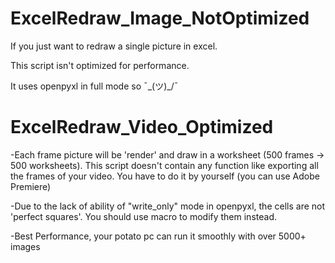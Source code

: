 # ExcelRedraw_Image_NotOptimized
If you just want to redraw a single picture in excel.

This script isn't optimized for performance.

It uses openpyxl in full mode so ¯\_(ツ)_/¯ 

# ExcelRedraw_Video_Optimized
-Each frame picture will be 'render' and draw in a worksheet (500 frames -> 500 worksheets). This script doesn't contain any function like exporting all the frames of your video. You have to do it by yourself (you can use Adobe Premiere)

-Due to the lack of ability of "write_only" mode in openpyxl, the cells are not 'perfect squares'. You should use macro to modify them instead.

-Best Performance, your potato pc can run it smoothly with over 5000+ images
